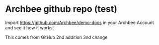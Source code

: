 # Archbee github repo (test)

Import <https://github.com/Archbee/demo-docs> in your Archbee Account and see it how it works!

This comes from GitHub
2nd addition
3nd change
